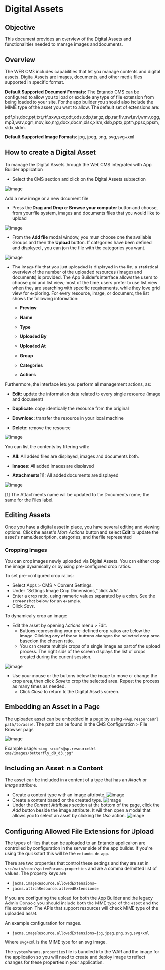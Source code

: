 # Digital Assets

## Objective

This document provides an overview of the Digital Assets and
functionalities needed to manage images and documents.

## Overview

The WEB CMS includes capabilities that let you manage contents and
digital assets. Digital Assets are images, documents, and other media
files supported in specific format.

**Default Supported Document Formats:** The Entando CMS can be
configured to allow you to load or exclude any type of file extension
from being loaded to your site. For the app builder you should also include the MIME type of the asset you want to allow. The default set of extensions are:

pdf,xls,doc,ppt,txt,rtf,sxw,sxc,odt,ods,odp,tar,gz,zip,rar,flv,swf,avi,wmv,ogg,mp3,wav,ogm,mov,iso,nrg,docx,docm,xlsx,xlsm,xlsb,pptx,pptm,ppsx,ppsm,sldx,sldm.

**Default Supported Image Formats**: jpg, jpeg, png, svg,svg+xml

## How to create a Digital Asset

To manage the Digital Assets through the Web CMS integrated with App
Builder application

-   Select the CMS section and click on the Digital Assets subsection

![image](./extracted-media/media/DigitalAssets1.png)

Add a new image or a new document file

-   Press the **Drag and Drop or Browse your computer** button and
    choose, from your file system, images and documents files that you
    would like to upload

![image](./extracted-media/media/DigitalAssets2.png)

-   From the **Add file** modal window, you must choose one the
    available Groups and then the **Upload** button. If categories have
    been defined and displayed , you can join the file with the
    categories you want.

![image](./extracted-media/media/DigitalAssets3.png)

-   The image file that you just uploaded is displayed in the list; a
    statistical overview of the number of the uploaded resources (images
    and documents) is provided. The App Builder’s interface allows the
    users to choose grid and list view; most of the time, users prefer
    to use list view when they are searching with specific requirements,
    while they love grid view for exploring. For every resource, image,
    or document, the list shows the following information:

    -   **Preview**

    -   **Name**

    -   **Type**

    -   **Uploaded By**

    -   **Uploaded At**

    -   **Group**

    -   **Categories**

    -   **Actions**

Furthermore, the interface lets you perform all management actions, as:

-   **Edit:** update the information data related to every single
    resource (image and document)

-   **Duplicate:** copy identically the resource from the original

-   **Download:** transfer the resource in your local machine

-   **Delete:** remove the resource

![image](./extracted-media/media/DigitalAssets4.png)

You can list the contents by filtering with:

-   **All**: All added files are displayed, images and documents both.

-   **Images**: All added images are displayed

-   **Attachments**[1]: All added documents are displayed

![image](./extracted-media/media/DigitalAssets5.png)

[1] The Attachments name will be updated to the Documents name; the same
for the Files label.

## Editing Assets
Once you have a digital asset in place, you have several editing and viewing options. Click the asset's *More Actions* button and select **Edit** to update the asset's name/description, categories, and the file represented.

### Cropping Images
You can crop images newly uploaded via Digital Assets. You can either crop the image dynamically or by using pre-configured crop ratios.

To set pre-configured crop ratios:
- Select Apps > CMS > Content Settings.
- Under “Settings Image Crop Dimensions,” click *Add*.
- Enter a crop ratio, using numeric values separated by a colon. See the screenshot below for an example.
- Click *Save*.

To dynamically crop an image:
- Edit the asset by opening *Actions* menu > Edit.
  - Buttons representing your pre-defined crop ratios are below the image. Clicking any of those buttons changes the selected crop area based on the chosen ratio.
  - You can create multiple crops of a single image as part of the upload process. The right side of the screen displays the list of crops created during the current session.

![image](./extracted-media/media/cms_digital_assets_crop.png)

- Use your mouse or the buttons below the image to move or change the crop area, then click *Save* to crop the selected area. Repeat the process as many times as needed.
  - Click *Close* to return to the Digital Assets screen.

## Embedding an Asset in a Page
The uploaded asset can be embedded in a page by using `<@wp.resourceUrl path/to/asset`. The path can be found in the CMS Configuration > File Browser page.

![image](./extracted-media/media/cms_file_browser.png)

Example usage:
`<img src="<@wp.resourceUrl cms/images/butterfly_d0_d3.jpg"`

## Including an Asset in a Content
The asset can be included in a content of a type that has an *Attach* or *Image* attribute.

- Create a content type with an image attribute.
![image](./extracted-media/media/cms_content_type_image.png)
- Create a content based on the created  type.
![image](./extracted-media/media/cms_content_with_image.png)
- Under the *Content Attributes* section at the bottom of the page, click the *Add* button beside the image attribute. It will then open a modal that allows you to select an asset by clicking the *Use* action.
![image](./extracted-media/media/cms_content_image_add.png)

## Configuring Allowed File Extensions for Upload

The types of files that can be uploaded to an Entando applicaiton are controlled by
configuration in the server side of the app builder. If you're using the quickstart this will be the
`entando-de-app`.

There are two properties that control these settings and they are set in `src/main/conf/systemParams.properties` and are a comma delimitted list of values. The property keys are

- `jacms.imageResource.allowedExtensions=`
- `jacms.attachResource.allowedExtensions=`

If you are configuring the upload for both the App Builder and the legacy Admin Console you should include
both the MIME type of the asset and the file extension. The APIs that support resources will check MIME type of the uploaded asset.

An example configuration for images.
- `jacms.imageResource.allowedExtensions=jpg,jpeg,png,svg,svg+xml`

Where `svg+xml` is the MIME type for an svg image.

The `systemParams.properties` file is bundled into the WAR and the image for the application so you will need to create and deploy image to reflect changes for these properties in your application.
